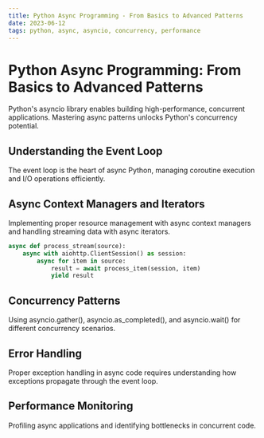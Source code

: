 ```yaml
---
title: Python Async Programming - From Basics to Advanced Patterns
date: 2023-06-12
tags: python, async, asyncio, concurrency, performance
---
```


# Python Async Programming: From Basics to Advanced Patterns

Python's asyncio library enables building high-performance, concurrent applications. Mastering async patterns unlocks Python's concurrency potential.

## Understanding the Event Loop

The event loop is the heart of async Python, managing coroutine execution and I/O operations efficiently.

## Async Context Managers and Iterators

Implementing proper resource management with async context managers and handling streaming data with async iterators.

```python
async def process_stream(source):
    async with aiohttp.ClientSession() as session:
        async for item in source:
            result = await process_item(session, item)
            yield result
```

## Concurrency Patterns

Using asyncio.gather(), asyncio.as_completed(), and asyncio.wait() for different concurrency scenarios.

## Error Handling

Proper exception handling in async code requires understanding how exceptions propagate through the event loop.

## Performance Monitoring

Profiling async applications and identifying bottlenecks in concurrent code.